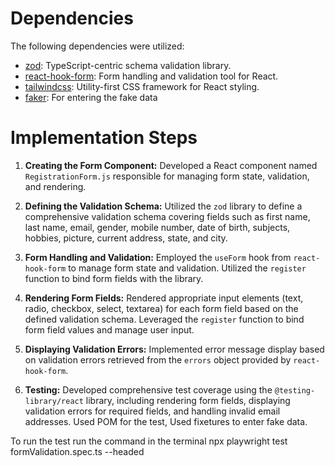 # Dependencies

The following dependencies were utilized:

- [zod](https://github.com/colinhacks/zod): TypeScript-centric schema validation library.
- [react-hook-form](https://react-hook-form.com/): Form handling and validation tool for React.
- [tailwindcss](https://tailwindcss.com/): Utility-first CSS framework for React styling.
- [faker](https://fakerjs.dev/): For entering the fake data

# Implementation Steps

1. **Creating the Form Component:** Developed a React component named `RegistrationForm.js` responsible for managing form state, validation, and rendering.

2. **Defining the Validation Schema:** Utilized the `zod` library to define a comprehensive validation schema covering fields such as first name, last name, email, gender, mobile number, date of birth, subjects, hobbies, picture, current address, state, and city.

3. **Form Handling and Validation:** Employed the `useForm` hook from `react-hook-form` to manage form state and validation. Utilized the `register` function to bind form fields with the library.

4. **Rendering Form Fields:** Rendered appropriate input elements (text, radio, checkbox, select, textarea) for each form field based on the defined validation schema. Leveraged the `register` function to bind form field values and manage user input.

5. **Displaying Validation Errors:** Implemented error message display based on validation errors retrieved from the `errors` object provided by `react-hook-form`.

6. **Testing:** Developed comprehensive test coverage using the `@testing-library/react` library, including rendering form fields, displaying validation errors for required fields, and handling invalid email addresses.
 Used POM for the test, Used fixetures to enter fake data.

 To run the test run the command in the terminal npx playwright test formValidation.spec.ts --headed
